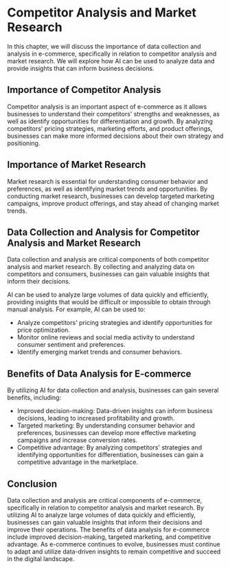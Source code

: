 Competitor Analysis and Market Research
=============================================================================================

In this chapter, we will discuss the importance of data collection and analysis in e-commerce, specifically in relation to competitor analysis and market research. We will explore how AI can be used to analyze data and provide insights that can inform business decisions.

Importance of Competitor Analysis
---------------------------------

Competitor analysis is an important aspect of e-commerce as it allows businesses to understand their competitors' strengths and weaknesses, as well as identify opportunities for differentiation and growth. By analyzing competitors' pricing strategies, marketing efforts, and product offerings, businesses can make more informed decisions about their own strategy and positioning.

Importance of Market Research
-----------------------------

Market research is essential for understanding consumer behavior and preferences, as well as identifying market trends and opportunities. By conducting market research, businesses can develop targeted marketing campaigns, improve product offerings, and stay ahead of changing market trends.

Data Collection and Analysis for Competitor Analysis and Market Research
------------------------------------------------------------------------

Data collection and analysis are critical components of both competitor analysis and market research. By collecting and analyzing data on competitors and consumers, businesses can gain valuable insights that inform their decisions.

AI can be used to analyze large volumes of data quickly and efficiently, providing insights that would be difficult or impossible to obtain through manual analysis. For example, AI can be used to:

* Analyze competitors' pricing strategies and identify opportunities for price optimization.
* Monitor online reviews and social media activity to understand consumer sentiment and preferences.
* Identify emerging market trends and consumer behaviors.

Benefits of Data Analysis for E-commerce
----------------------------------------

By utilizing AI for data collection and analysis, businesses can gain several benefits, including:

* Improved decision-making: Data-driven insights can inform business decisions, leading to increased profitability and growth.
* Targeted marketing: By understanding consumer behavior and preferences, businesses can develop more effective marketing campaigns and increase conversion rates.
* Competitive advantage: By analyzing competitors' strategies and identifying opportunities for differentiation, businesses can gain a competitive advantage in the marketplace.

Conclusion
----------

Data collection and analysis are critical components of e-commerce, specifically in relation to competitor analysis and market research. By utilizing AI to analyze large volumes of data quickly and efficiently, businesses can gain valuable insights that inform their decisions and improve their operations. The benefits of data analysis for e-commerce include improved decision-making, targeted marketing, and competitive advantage. As e-commerce continues to evolve, businesses must continue to adapt and utilize data-driven insights to remain competitive and succeed in the digital landscape.
